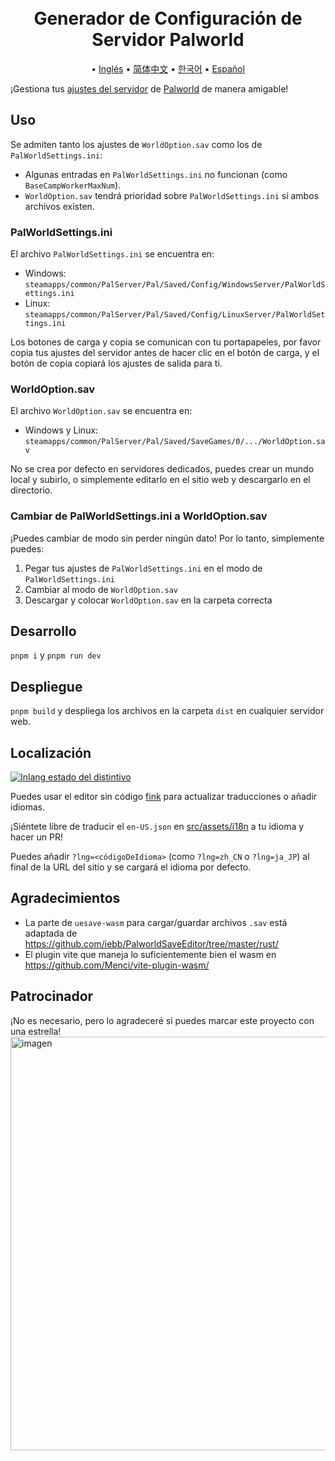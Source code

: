 <h1 align="center">
  <br>
    Generador de Configuración de Servidor Palworld
  <br>
</h1>
<p align="center">
   • <a href="/README.md">Inglés</a>
   • <a href="/docs/README_zh_CN.md">简体中文</a>
   • <a href="/docs/README_ko_KR.md">한국어</a>
   • <a href="/docs/README_es_ES.md">Español</a>
</p>

¡Gestiona tus [ajustes del servidor](https://tech.palworldgame.com/optimize-game-balance) de [Palworld](https://store.steampowered.com/app/1623730/Palworld/) de manera amigable!

## Uso

Se admiten tanto los ajustes de `WorldOption.sav` como los de `PalWorldSettings.ini`:

- Algunas entradas en `PalWorldSettings.ini` no funcionan (como `BaseCampWorkerMaxNum`).
- `WorldOption.sav` tendrá prioridad sobre `PalWorldSettings.ini` si ambos archivos existen.

### PalWorldSettings.ini

El archivo `PalWorldSettings.ini` se encuentra en:

- Windows: `steamapps/common/PalServer/Pal/Saved/Config/WindowsServer/PalWorldSettings.ini`
- Linux: `steamapps/common/PalServer/Pal/Saved/Config/LinuxServer/PalWorldSettings.ini`

Los botones de carga y copia se comunican con tu portapapeles, por favor copia tus ajustes del servidor antes de hacer clic en el botón de carga,
y el botón de copia copiará los ajustes de salida para ti.

### WorldOption.sav

El archivo `WorldOption.sav` se encuentra en:

- Windows y Linux: `steamapps/common/PalServer/Pal/Saved/SaveGames/0/.../WorldOption.sav`

No se crea por defecto en servidores dedicados, puedes crear un mundo local y subirlo, o simplemente editarlo en el sitio web y descargarlo en el directorio.

### Cambiar de PalWorldSettings.ini a WorldOption.sav

¡Puedes cambiar de modo sin perder ningún dato! Por lo tanto, simplemente puedes:

1. Pegar tus ajustes de `PalWorldSettings.ini` en el modo de `PalWorldSettings.ini`
2. Cambiar al modo de `WorldOption.sav`
3. Descargar y colocar `WorldOption.sav` en la carpeta correcta

## Desarrollo

`pnpm i` y `pnpm run dev`

## Despliegue

`pnpm build` y despliega los archivos en la carpeta `dist` en cualquier servidor web.

## Localización

[![Inlang estado del distintivo](https://badge.inlang.com/?url=github.com/Bluefissure/pal-conf)](https://fink.inlang.com/github.com/Bluefissure/pal-conf?ref=badge)

Puedes usar el editor sin código [fink](https://fink.inlang.com/github.com/Bluefissure/pal-conf) para actualizar traducciones o añadir idiomas.

¡Siéntete libre de traducir el `en-US.json` en [src/assets/i18n](/src/assets/i18n) a tu idioma y hacer un PR!

Puedes añadir `?lng=<códigoDeIdioma>` (como `?lng=zh_CN` o `?lng=ja_JP`) al final de la URL del sitio y se cargará el idioma por defecto.

## Agradecimientos

- La parte de `uesave-wasm` para cargar/guardar archivos `.sav` está adaptada de https://github.com/iebb/PalworldSaveEditor/tree/master/rust/
- El plugin vite que maneja lo suficientemente bien el wasm en https://github.com/Menci/vite-plugin-wasm/

## Patrocinador

¡No es necesario, pero lo agradeceré si puedes marcar este proyecto con una estrella!
<img width="662" alt="imagen" src="https://github.com/Bluefissure/pal-conf/assets/9719003/906de048-99cc-4448-bf21-93440ac0c1f1">
